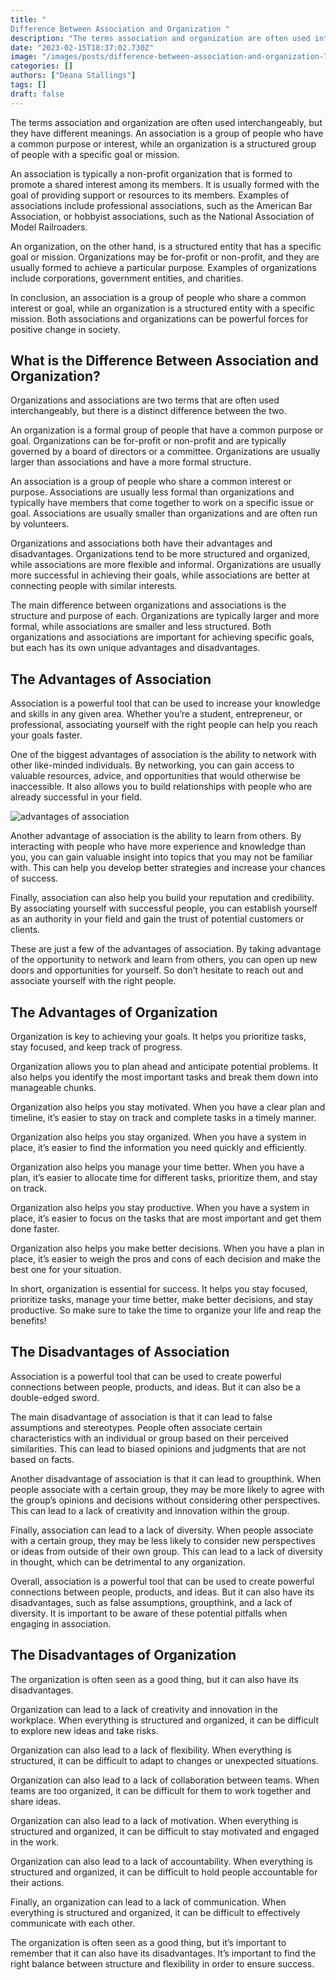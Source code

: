 ```yaml
---
title: "
Difference Between Association and Organization "
description: "The terms association and organization are often used interchangeably, but they have different meanings. An association is a group of people who have "
date: "2023-02-15T18:37:02.730Z"
image: "/images/posts/difference-between-association-and-organization-780x450.jpg"
categories: []
authors: ["Deana Stallings"]
tags: []
draft: false
---
```


The terms association and organization are often used interchangeably, but they have different meanings. An association is a group of people who have a common purpose or interest, while an organization is a structured group of people with a specific goal or mission.

An association is typically a non-profit organization that is formed to promote a shared interest among its members. It is usually formed with the goal of providing support or resources to its members. Examples of associations include professional associations, such as the American Bar Association, or hobbyist associations, such as the National Association of Model Railroaders.

An organization, on the other hand, is a structured entity that has a specific goal or mission. Organizations may be for-profit or non-profit, and they are usually formed to achieve a particular purpose. Examples of organizations include corporations, government entities, and charities.

In conclusion, an association is a group of people who share a common interest or goal, while an organization is a structured entity with a specific mission. Both associations and organizations can be powerful forces for positive change in society.

## What is the Difference Between Association and Organization?

Organizations and associations are two terms that are often used interchangeably, but there is a distinct difference between the two.

An organization is a formal group of people that have a common purpose or goal. Organizations can be for-profit or non-profit and are typically governed by a board of directors or a committee. Organizations are usually larger than associations and have a more formal structure.

An association is a group of people who share a common interest or purpose. Associations are usually less formal than organizations and typically have members that come together to work on a specific issue or goal. Associations are usually smaller than organizations and are often run by volunteers.

Organizations and associations both have their advantages and disadvantages. Organizations tend to be more structured and organized, while associations are more flexible and informal. Organizations are usually more successful in achieving their goals, while associations are better at connecting people with similar interests.

The main difference between organizations and associations is the structure and purpose of each. Organizations are typically larger and more formal, while associations are smaller and less structured. Both organizations and associations are important for achieving specific goals, but each has its own unique advantages and disadvantages.

## The Advantages of Association

Association is a powerful tool that can be used to increase your knowledge and skills in any given area. Whether you’re a student, entrepreneur, or professional, associating yourself with the right people can help you reach your goals faster.

One of the biggest advantages of association is the ability to network with other like-minded individuals. By networking, you can gain access to valuable resources, advice, and opportunities that would otherwise be inaccessible. It also allows you to build relationships with people who are already successful in your field.

![advantages of association](https://www.pdhre.org/wp-content/uploads/2023/02/advantages-of-association.jpg)

Another advantage of association is the ability to learn from others. By interacting with people who have more experience and knowledge than you, you can gain valuable insight into topics that you may not be familiar with. This can help you develop better strategies and increase your chances of success.

Finally, association can also help you build your reputation and credibility. By associating yourself with successful people, you can establish yourself as an authority in your field and gain the trust of potential customers or clients.

These are just a few of the advantages of association. By taking advantage of the opportunity to network and learn from others, you can open up new doors and opportunities for yourself. So don’t hesitate to reach out and associate yourself with the right people.

## The Advantages of Organization

Organization is key to achieving your goals. It helps you prioritize tasks, stay focused, and keep track of progress.

Organization allows you to plan ahead and anticipate potential problems. It also helps you identify the most important tasks and break them down into manageable chunks.

Organization also helps you stay motivated. When you have a clear plan and timeline, it’s easier to stay on track and complete tasks in a timely manner.

Organization also helps you stay organized. When you have a system in place, it’s easier to find the information you need quickly and efficiently.

Organization also helps you manage your time better. When you have a plan, it’s easier to allocate time for different tasks, prioritize them, and stay on track.

Organization also helps you stay productive. When you have a system in place, it’s easier to focus on the tasks that are most important and get them done faster.

Organization also helps you make better decisions. When you have a plan in place, it’s easier to weigh the pros and cons of each decision and make the best one for your situation.

In short, organization is essential for success. It helps you stay focused, prioritize tasks, manage your time better, make better decisions, and stay productive. So make sure to take the time to organize your life and reap the benefits!

## The Disadvantages of Association

Association is a powerful tool that can be used to create powerful connections between people, products, and ideas. But it can also be a double-edged sword.

The main disadvantage of association is that it can lead to false assumptions and stereotypes. People often associate certain characteristics with an individual or group based on their perceived similarities. This can lead to biased opinions and judgments that are not based on facts.

Another disadvantage of association is that it can lead to groupthink. When people associate with a certain group, they may be more likely to agree with the group’s opinions and decisions without considering other perspectives. This can lead to a lack of creativity and innovation within the group.

Finally, association can lead to a lack of diversity. When people associate with a certain group, they may be less likely to consider new perspectives or ideas from outside of their own group. This can lead to a lack of diversity in thought, which can be detrimental to any organization.

Overall, association is a powerful tool that can be used to create powerful connections between people, products, and ideas. But it can also have its disadvantages, such as false assumptions, groupthink, and a lack of diversity. It is important to be aware of these potential pitfalls when engaging in association.

## The Disadvantages of Organization

The organization is often seen as a good thing, but it can also have its disadvantages.

Organization can lead to a lack of creativity and innovation in the workplace. When everything is structured and organized, it can be difficult to explore new ideas and take risks.

Organization can also lead to a lack of flexibility. When everything is structured, it can be difficult to adapt to changes or unexpected situations.

Organization can also lead to a lack of collaboration between teams. When teams are too organized, it can be difficult for them to work together and share ideas.

Organization can also lead to a lack of motivation. When everything is structured and organized, it can be difficult to stay motivated and engaged in the work.

Organization can also lead to a lack of accountability. When everything is structured and organized, it can be difficult to hold people accountable for their actions.

Finally, an organization can lead to a lack of communication. When everything is structured and organized, it can be difficult to effectively communicate with each other.

The organization is often seen as a good thing, but it’s important to remember that it can also have its disadvantages. It’s important to find the right balance between structure and flexibility in order to ensure success.